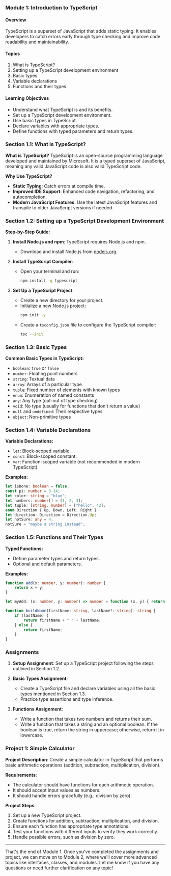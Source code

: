 
### Module 1: Introduction to TypeScript

#### Overview
TypeScript is a superset of JavaScript that adds static typing. It enables developers to catch errors early through type checking and improve code readability and maintainability.

#### Topics
1. What is TypeScript?
2. Setting up a TypeScript development environment
3. Basic types
4. Variable declarations
5. Functions and their types

#### Learning Objectives
- Understand what TypeScript is and its benefits.
- Set up a TypeScript development environment.
- Use basic types in TypeScript.
- Declare variables with appropriate types.
- Define functions with typed parameters and return types.

### Section 1.1: What is TypeScript?

**What is TypeScript?**
TypeScript is an open-source programming language developed and maintained by Microsoft. It is a typed superset of JavaScript, meaning any valid JavaScript code is also valid TypeScript code.

**Why Use TypeScript?**
- **Static Typing**: Catch errors at compile time.
- **Improved IDE Support**: Enhanced code navigation, refactoring, and autocompletion.
- **Modern JavaScript Features**: Use the latest JavaScript features and transpile to older JavaScript versions if needed.

### Section 1.2: Setting up a TypeScript Development Environment

**Step-by-Step Guide:**

1. **Install Node.js and npm**: TypeScript requires Node.js and npm.
   - Download and install Node.js from [nodejs.org](https://nodejs.org/).

2. **Install TypeScript Compiler**: 
   - Open your terminal and run: 
     ```bash
     npm install -g typescript
     ```

3. **Set Up a TypeScript Project**:
   - Create a new directory for your project.
   - Initialize a new Node.js project:
     ```bash
     npm init -y
     ```
   - Create a `tsconfig.json` file to configure the TypeScript compiler:
     ```bash
     tsc --init
     ```

### Section 1.3: Basic Types

**Common Basic Types in TypeScript:**
- `boolean`: `true` or `false`
- `number`: Floating point numbers
- `string`: Textual data
- `array`: Arrays of a particular type
- `tuple`: Fixed number of elements with known types
- `enum`: Enumeration of named constants
- `any`: Any type (opt-out of type checking)
- `void`: No type (usually for functions that don't return a value)
- `null` and `undefined`: Their respective types
- `object`: Non-primitive types

### Section 1.4: Variable Declarations

**Variable Declarations:**
- `let`: Block-scoped variable.
- `const`: Block-scoped constant.
- `var`: Function-scoped variable (not recommended in modern TypeScript).

**Examples:**
```typescript
let isDone: boolean = false;
const pi: number = 3.14;
let color: string = "blue";
let numbers: number[] = [1, 2, 3];
let tuple: [string, number] = ["hello", 42];
enum Direction { Up, Down, Left, Right }
let direction: Direction = Direction.Up;
let notSure: any = 4;
notSure = "maybe a string instead";
```

### Section 1.5: Functions and Their Types

**Typed Functions:**
- Define parameter types and return types.
- Optional and default parameters.

**Examples:**
```typescript
function add(x: number, y: number): number {
    return x + y;
}

let myAdd: (x: number, y: number) => number = function (x, y) { return x + y; };

function buildName(firstName: string, lastName?: string): string {
    if (lastName) {
        return firstName + " " + lastName;
    } else {
        return firstName;
    }
}
```

### Assignments

1. **Setup Assignment**: Set up a TypeScript project following the steps outlined in Section 1.2.
2. **Basic Types Assignment**:
   - Create a TypeScript file and declare variables using all the basic types mentioned in Section 1.3.
   - Practice type assertions and type inference.

3. **Functions Assignment**:
   - Write a function that takes two numbers and returns their sum.
   - Write a function that takes a string and an optional boolean. If the boolean is true, return the string in uppercase; otherwise, return it in lowercase.

### Project 1: Simple Calculator

**Project Description**: 
Create a simple calculator in TypeScript that performs basic arithmetic operations (addition, subtraction, multiplication, division).

**Requirements**:
- The calculator should have functions for each arithmetic operation.
- It should accept input values as numbers.
- It should handle errors gracefully (e.g., division by zero).

**Project Steps**:
1. Set up a new TypeScript project.
2. Create functions for addition, subtraction, multiplication, and division.
3. Ensure each function has appropriate type annotations.
4. Test your functions with different inputs to verify they work correctly.
5. Handle possible errors, such as division by zero.

---

That's the end of Module 1. Once you've completed the assignments and project, we can move on to Module 2, where we'll cover more advanced topics like interfaces, classes, and modules. Let me know if you have any questions or need further clarification on any topic!